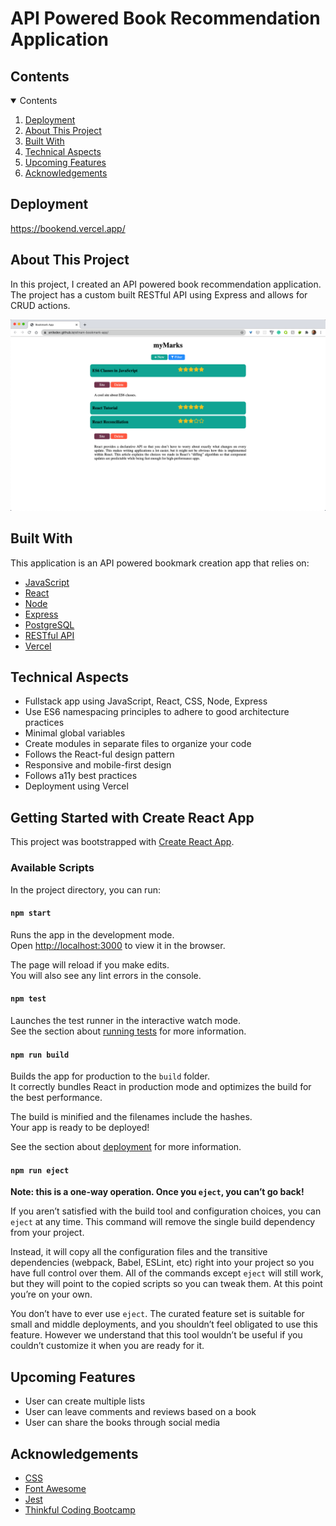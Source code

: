 # API Powered Book Recommendation Application

<!-- TABLE OF CONTENTS -->
## Contents 
<details open="open">
  <summary>Contents</summary>
  <ol>
    <li><a href="#deployment">Deployment</a></li>
    <li><a href="#about">About This Project</a></li>
    <li><a href="#built-with">Built With</a></li>
    <li><a href="#technical-aspects">Technical Aspects</a></li>
    <li><a href="#upcoming-features">Upcoming Features</a></li>
    <li><a href="#acknowledgements">Acknowledgements</a></li>
  </ol>
</details>


## Deployment

https://bookend.vercel.app/


## About This Project

In this project, I created an API powered book recommendation application. The project has a custom built RESTful API using Express and allows for CRUD actions. 

![Bookmark Application](https://github.com/aniledev/elinam-bookmark-app/blob/gh-pages/bookmark-app.png?raw=true)


## Built With

This application is an API powered bookmark creation app that relies on:
* [JavaScript](https://www.javascript.com/)
* [React](https://reactjs.org/)
* [Node](https://nodejs.org/)
* [Express](https://expressjs.com/)
* [PostgreSQL](https://www.postgresql.org/)
* [RESTful API](https://github.com/aniledev/bookend-server)
* [Vercel](https://vercel.com/)


## Technical Aspects

- Fullstack app using JavaScript, React, CSS, Node, Express
- Use ES6 namespacing principles to adhere to good architecture practices
- Minimal global variables
- Create modules in separate files to organize your code
- Follows the React-ful design pattern
- Responsive and mobile-first design
- Follows a11y best practices
- Deployment using Vercel


## Getting Started with Create React App

This project was bootstrapped with [Create React App](https://github.com/facebook/create-react-app).

### Available Scripts

In the project directory, you can run:

#### `npm start`

Runs the app in the development mode.\
Open [http://localhost:3000](http://localhost:3000) to view it in the browser.

The page will reload if you make edits.\
You will also see any lint errors in the console.

#### `npm test`

Launches the test runner in the interactive watch mode.\
See the section about [running tests](https://facebook.github.io/create-react-app/docs/running-tests) for more information.

#### `npm run build`

Builds the app for production to the `build` folder.\
It correctly bundles React in production mode and optimizes the build for the best performance.

The build is minified and the filenames include the hashes.\
Your app is ready to be deployed!

See the section about [deployment](https://facebook.github.io/create-react-app/docs/deployment) for more information.

#### `npm run eject`

**Note: this is a one-way operation. Once you `eject`, you can’t go back!**

If you aren’t satisfied with the build tool and configuration choices, you can `eject` at any time. This command will remove the single build dependency from your project.

Instead, it will copy all the configuration files and the transitive dependencies (webpack, Babel, ESLint, etc) right into your project so you have full control over them. All of the commands except `eject` will still work, but they will point to the copied scripts so you can tweak them. At this point you’re on your own.

You don’t have to ever use `eject`. The curated feature set is suitable for small and middle deployments, and you shouldn’t feel obligated to use this feature. However we understand that this tool wouldn’t be useful if you couldn’t customize it when you are ready for it.


## Upcoming Features

- User can create multiple lists 
- User can leave comments and reviews based on a book
- User can share the books through social media

<!-- ACKNOWLEDGEMENTS -->

## Acknowledgements
* [CSS](https://developer.mozilla.org/en-US/docs/Web/CSS)
* [Font Awesome](https://fontawesome.com)
* [Jest](https://jestjs.io/)
* [Thinkful Coding Bootcamp](https://www.thinkful.com/)
